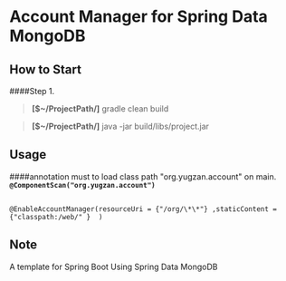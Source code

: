 Account Manager for Spring Data MongoDB
=============


How to Start
-------------------
####Step 1.

> **[$~/ProjectPath/]** gradle clean build

> **[$~/ProjectPath/]** java -jar build/libs/project.jar

Usage
-------------------
####annotation
must to load class path "org.yugzan.account"  on main.
<code>
**@ComponentScan("org.yugzan.account")**
</code>

<code>
@EnableAccountManager(resourceUri = {"/org/\*\*"} ,staticContent = {"classpath:/web/" }  )
</code>

Note
-------------
A template for Spring Boot Using  Spring Data MongoDB
